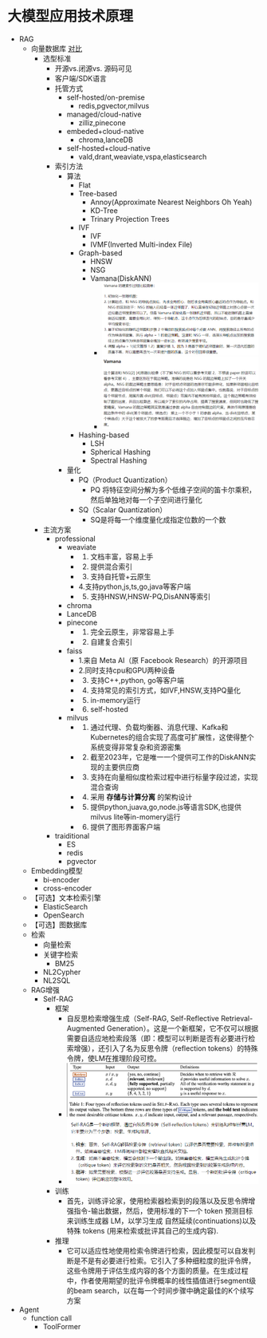 # 大模型应用技术原理
- RAG
    - 向量数据库 [对比]("https://www.jianshu.com/p/43cc19426113")
        - 选型标准
            - 开源vs.闭源vs. 源码可见
            - 客户端/SDK语言
            - 托管方式
                - self-hosted/on-premise
                    - redis,pgvector,milvus
                - managed/cloud-native
                    - zilliz,pinecone
                - embeded+cloud-native
                    - chroma,lanceDB
                - self-hosted+cloud-native
                    - vald,drant,weaviate,vspa,elasticsearch
            - 索引方法
                - 算法
                    - Flat
                    - Tree-based
                        - Annoy(Approximate Nearest Neighbors Oh Yeah)
                        - KD-Tree
                        - Trinary Projection Trees
                    - IVF
                        - IVF
                        - IVMF(Inverted Multi-index File)
                    - Graph-based
                        - HNSW
                        - NSG
                        - Vamana(DiskANN)
                            -  ![图片](./img/大模型应用技术原理-幕布图片-793118-735987.jpg)
                            -  ![图片](./img/大模型应用技术原理-幕布图片-580318-260070.jpg)
                    - Hashing-based
                        - LSH
                        - Spherical Hashing
                        - Spectral Hashing
                - 量化
                    - PQ（Product Quantization）
                        - PQ 将特征空间分解为多个低维子空间的笛卡尔乘积，然后单独地对每一个子空间进行量化
                    - SQ（Scalar Quantization）
                        - SQ是将每一个维度量化成指定位数的一个数
        - 主流方案
            - professional
                - weaviate
                    - 1. 文档丰富，容易上手
                    - 2. 提供混合索引
                    - 3. 支持自托管+云原生
                    - 4.支持python,js,ts,go,java等客户端
                    - 5. 支持HNSW,HNSW-PQ,DisANN等索引
                - chroma
                - LanceDB
                - pinecone
                    - 1. 完全云原生，非常容易上手
                    - 2. 自建复合索引
                - faiss
                    - 1.来自 Meta AI（原 Facebook Research）的开源项目
                    - 2.同时支持cpu和GPU两种设备
                    - 3. 支持C++,python, go等客户端
                    - 4. 支持常见的索引方式，如IVF,HNSW,支持PQ量化
                    - 5. in-memory运行
                    - 6. self-hosted
                - milvus
                    - 1. 通过代理、负载均衡器、消息代理、Kafka和Kubernetes的组合实现了高度可扩展性，这使得整个系统变得非常复杂和资源密集
                    - 2. 截至2023年，它是唯一一个提供可工作的DiskANN实现的主要供应商
                    - 3. 支持在向量相似度检索过程中进行标量字段过滤，实现混合查询
                    - 4. 采用 **存储与计算分离** 的架构设计
                    - 5. 提供python,juava,go,node.js等语言SDK,也提供milvus lite等in-momery运行
                    - 6. 提供了图形界面客户端
            - traiditional
                - ES
                - redis
                - pgvector
    - Embedding模型
        - bi-encoder
        - cross-encoder
    - 【可选】文本检索引擎
        - ElasticSearch
        - OpenSearch
    - 【可选】图数据库
    - 检索
        - 向量检索
        - 关键字检索
            - BM25
        - NL2Cypher
        - NL2SQL
    - RAG增强
        - Self-RAG
            - 框架
                - 自反思检索增强生成（Self-RAG, Self-Reflective Retrieval-Augmented Generation）。这是一个新框架，它不仅可以根据需要自适应地检索段落（即：模型可以判断是否有必要进行检索增强），还引入了名为反思令牌（reflection tokens）的特殊令牌，使LM在推理阶段可控。
                -  ![图片](./img/大模型应用技术原理-幕布图片-108319-429731.jpg)
                -  ![图片](./img/大模型应用技术原理-幕布图片-918388-323086.jpg)
            - 训练
                - 首先，训练评论家，使用检索器检索到的段落以及反思令牌增强指令-输出数据，然后，使用标准的下一个 token 预测目标来训练生成器 LM，以学习生成 自然延续(continuations)以及特殊 tokens (用来检索或批评其自己的生成内容).
            - 推理
                - 它可以适应性地使用检索令牌进行检索，因此模型可以自发判断是不是有必要进行检索。它引入了多种细粒度的批评令牌，这些令牌用于评估生成内容的各个方面的质量。在生成过程中，作者使用期望的批评令牌概率的线性插值进行segment级的beam search，以在每一个时间步骤中确定最佳的K个续写方案
- Agent
    - function call
        - ToolFormer